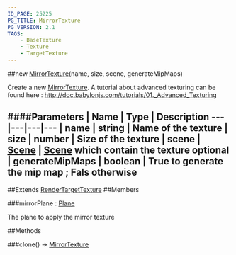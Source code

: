 ```yaml
---
ID_PAGE: 25225
PG_TITLE: MirrorTexture
PG_VERSION: 2.1
TAGS:
    - BaseTexture
    - Texture
    - TargetTexture
---
```

##new [MirrorTexture](/classes/MirrorTexture)(name, size, scene, generateMipMaps)




Create a new [MirrorTexture](/classes/MirrorTexture).
A tutorial about advanced texturing can be found here : http://doc.babylonjs.com/tutorials/01._Advanced_Texturing






####Parameters
 | Name | Type | Description
---|---|---|---
 | name | string | Name of the texture
 | size | number | Size of the texture
 | scene | [Scene](/classes/Scene) | [Scene](/classes/Scene) which contain the texture
optional | generateMipMaps | boolean | True to generate the mip map ; Fals otherwise
---

##Extends
 [RenderTargetTexture](/classes/RenderTargetTexture)
##Members

###mirrorPlane : [Plane](/classes/Plane)





The plane to apply the mirror texture















##Methods

###clone() &rarr; [MirrorTexture](/classes/MirrorTexture)

